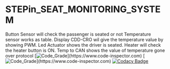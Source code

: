 # STEPin_SEAT_MONITORING_SYSTEM

Button Sensor will check the passenger is seated or not Temperature sensor works as table. 
Display CDD-CRO wil give the temperature value by showing PWM.
Led Actuator shows the driver is seated. Heater will check the heater button is ON. 
Temp to CAN shows the value of temperature gone over protocol
[![Code_Grade](https://www.code-inspector.com/project/28763/score/svg?branch=main&kill_cache=1")](https://www.code-inspector.com)
[![Code_Grade](https://www.code-inspector.com/project/28763/status/svg?branch=main&kill_cache=1")](https://www.code-inspector.com)
[![Codacy Badge](https://app.codacy.com/project/badge/Grade/53a4a04cba5c4045833a7c6202bc1f49)](https://www.codacy.com/gh/vaishnukulkarni/STEPin_SEAT_MONITORING_SYSTEM/dashboard?utm_source=github.com&amp;utm_medium=referral&amp;utm_content=vaishnukulkarni/STEPin_SEAT_MONITORING_SYSTEM&amp;utm_campaign=Badge_Grade)
